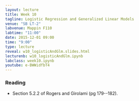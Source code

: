 ```yaml
---
layout: lecture
title: Week 10
tagline: Logistic Regression and Generalized Linear Models
venue: "SB LT-2"
labvenue: Mappin F110
labtime: "11:00"
date: 2015-12-01 09:00
time: "9:00"
type: lecture
reveal: w10_logisticAndGlm.slides.html
lecturenb: w10_logisticAndGlm.ipynb
labclass: week10.ipynb
youtube: e-BWWidfbT4
---
```


### Reading

-   Section 5.2.2 of Rogers and Girolami (pg 179--182).


